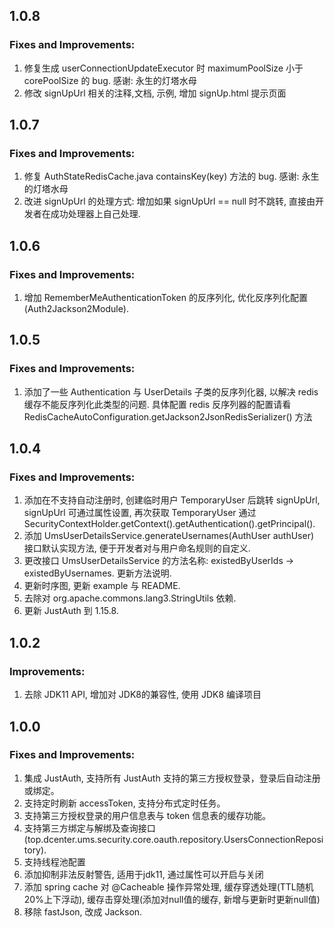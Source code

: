 ## 1.0.8
### Fixes and Improvements:
1. 修复生成 userConnectionUpdateExecutor 时 maximumPoolSize 小于 corePoolSize 的 bug. 感谢: 永生的灯塔水母
2. 修改 signUpUrl 相关的注释,文档, 示例, 增加 signUp.html 提示页面

## 1.0.7
### Fixes and Improvements:
1. 修复 AuthStateRedisCache.java containsKey(key) 方法的 bug. 感谢: 永生的灯塔水母
2. 改进 signUpUrl 的处理方式: 增加如果 signUpUrl == null 时不跳转, 直接由开发者在成功处理器上自己处理.

## 1.0.6
### Fixes and Improvements:
1. 增加 RememberMeAuthenticationToken 的反序列化, 优化反序列化配置(Auth2Jackson2Module).

## 1.0.5
### Fixes and Improvements:
1. 添加了一些 Authentication 与 UserDetails 子类的反序列化器, 以解决 redis 缓存不能反序列化此类型的问题.
具体配置 redis 反序列器的配置请看 RedisCacheAutoConfiguration.getJackson2JsonRedisSerializer() 方法

## 1.0.4
### Fixes and Improvements:
1. 添加在不支持自动注册时, 创建临时用户 TemporaryUser 后跳转 signUpUrl, signUpUrl 可通过属性设置, 再次获取 TemporaryUser 通过 SecurityContextHolder.getContext().getAuthentication().getPrincipal().
2. 添加 UmsUserDetailsService.generateUsernames(AuthUser authUser) 接口默认实现方法, 便于开发者对与用户命名规则的自定义.
3. 更改接口 UmsUserDetailsService 的方法名称: existedByUserIds -> existedByUsernames. 更新方法说明.
4. 更新时序图, 更新 example 与 README.
5. 去除对 org.apache.commons.lang3.StringUtils 依赖.
6. 更新 JustAuth 到 1.15.8.

## 1.0.2
### Improvements:
1. 去除 JDK11 API, 增加对 JDK8的兼容性, 使用 JDK8 编译项目

## 1.0.0
### Fixes and Improvements:
1. 集成 JustAuth, 支持所有 JustAuth 支持的第三方授权登录，登录后自动注册或绑定。
2. 支持定时刷新 accessToken, 支持分布式定时任务。
3. 支持第三方授权登录的用户信息表与 token 信息表的缓存功能。
4. 支持第三方绑定与解绑及查询接口(top.dcenter.ums.security.core.oauth.repository.UsersConnectionRepository).
5. 支持线程池配置
6. 添加抑制非法反射警告, 适用于jdk11, 通过属性可以开启与关闭
7. 添加 spring cache 对 @Cacheable 操作异常处理, 缓存穿透处理(TTL随机20%上下浮动), 缓存击穿处理(添加对null值的缓存, 新增与更新时更新null值)
8. 移除 fastJson, 改成 Jackson.